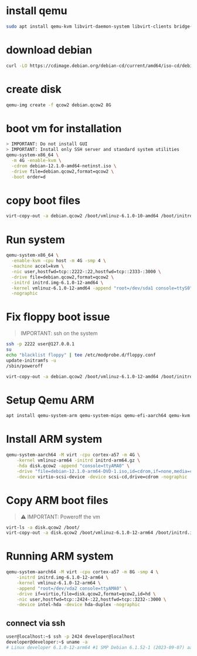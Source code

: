 # install qemu
```bash
sudo apt install qemu-kvm libvirt-daemon-system libvirt-clients bridge-utils libguestfs-tools
```

# download debian
```bash
curl -LO https://cdimage.debian.org/debian-cd/current/amd64/iso-cd/debian-12.1.0-amd64-netinst.iso
```

# create disk
```bash
qemu-img create -f qcow2 debian.qcow2 8G
```

# boot vm for installation
```bash
> IMPORTANT: Do not install GUI
> IMPORTANT: Install only SSH server and standard system utilities
qemu-system-x86_64 \
  -m 4G -enable-kvm \
  -cdrom debian-12.1.0-amd64-netinst.iso \
  -drive file=debian.qcow2,format=qcow2 \
  -boot order=d
```

# copy boot files
```bash
virt-copy-out -a debian.qcow2 /boot/vmlinuz-6.1.0-10-amd64 /boot/initrd.img-6.1.0-10-amd64 .
```

# Run system
```bash
qemu-system-x86_64 \
  -enable-kvm -cpu host -m 4G -smp 4 \
  -machine accel=kvm \
  -nic user,hostfwd=tcp::2222-:22,hostfwd=tcp::2333-:3000 \
  -drive file=debian.qcow2,format=qcow2 \
  -initrd initrd.img-6.1.0-12-amd64 \
  -kernel vmlinuz-6.1.0-12-amd64 -append "root=/dev/sda1 console=ttyS0" \
  -nographic
```

# Fix floppy boot issue
> IMPORTANT: ssh on the system
```bash
ssh -p 2222 user@127.0.0.1
su
echo "blacklist floppy" | tee /etc/modprobe.d/floppy.conf
update-initramfs -u
/sbin/poweroff

virt-copy-out -a debian.qcow2 /boot/vmlinuz-6.1.0-12-amd64 /boot/initrd.img-6.1.0-12-amd64 .
```

# Setup Qemu ARM
```bash
apt install qemu-system-arm qemu-system-mips qemu-efi-aarch64 qemu-kvm qemu-efi
```

# Install ARM system
```bash
qemu-system-aarch64 -M virt -cpu cortex-a57 -m 4G \
    -kernel vmlinuz-arm64 -initrd initrd-arm64.gz \
    -hda disk.qcow2 -append "console=ttyAMA0" \
    -drive "file=debian-12.1.0-arm64-DVD-1.iso,id=cdrom,if=none,media=cdrom" \
    -device virtio-scsi-device -device scsi-cd,drive=cdrom -nographic
```

# Copy ARM boot files
> ⚠️ IMPORTANT: Poweroff the vm
```bash
virt-ls -a disk.qcow2 /boot/
virt-copy-out -a disk.qcow2 /boot/vmlinuz-6.1.0-12-arm64 /boot/initrd.img-6.1.0-12-arm64 .
```

# Running ARM system
```bash
qemu-system-aarch64 -M virt -cpu cortex-a57 -m 8G -smp 4 \
    -initrd initrd.img-6.1.0-12-arm64 \
    -kernel vmlinuz-6.1.0-12-arm64 \
    -append "root=/dev/vda2 console=ttyAMA0" \
    -drive if=virtio,file=disk.qcow2,format=qcow2,id=hd \
    -nic user,hostfwd=tcp::2424-:22,hostfwd=tcp::3232-:3000 \
    -device intel-hda -device hda-duplex -nographic
```

## connect via ssh
```bash
user@localhost:~$ ssh -p 2424 developer@localhost
developer@developer:~$ uname -a
# Linux developer 6.1.0-12-arm64 #1 SMP Debian 6.1.52-1 (2023-09-07) aarch64 GNU/Linux
```
